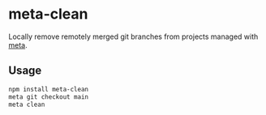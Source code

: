 # meta-clean

Locally remove remotely merged git branches from projects managed with [meta](https://github.com/mateodelnorte/meta).

## Usage

```bash
npm install meta-clean
meta git checkout main
meta clean
```
